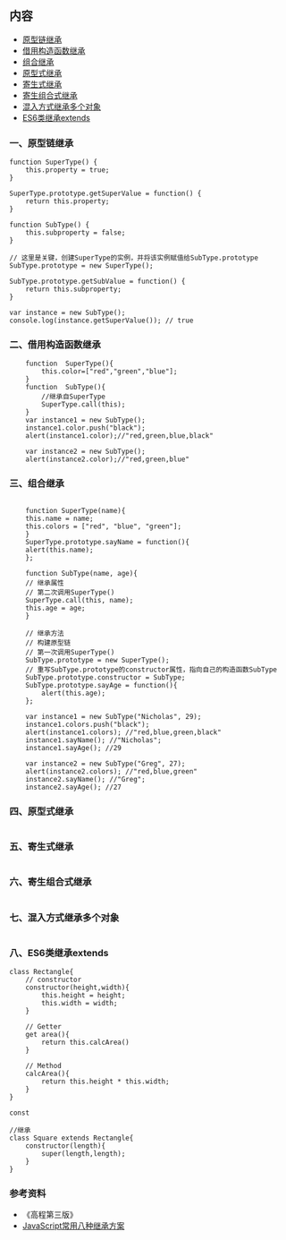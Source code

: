 ## 内容

- [原型链继承](#原型链继承)
- [借用构造函数继承](#借用构造函数继承)
- [组合继承](#组合继承)
- [原型式继承](#原型式继承)
- [寄生式继承](#寄生式继承)
- [寄生组合式继承](#寄生组合式继承)
- [混入方式继承多个对象](#混入方式继承多个对象)
- [ES6类继承extends](#ES6类继承extends)

### 一、原型链继承

```
function SuperType() {
    this.property = true;
}

SuperType.prototype.getSuperValue = function() {
    return this.property;
}

function SubType() {
    this.subproperty = false;
}

// 这里是关键，创建SuperType的实例，并将该实例赋值给SubType.prototype
SubType.prototype = new SuperType(); 

SubType.prototype.getSubValue = function() {
    return this.subproperty;
}

var instance = new SubType();
console.log(instance.getSuperValue()); // true

```

### 二、借用构造函数继承

```
    function  SuperType(){
        this.color=["red","green","blue"];
    }
    function  SubType(){
        //继承自SuperType
        SuperType.call(this);
    }
    var instance1 = new SubType();
    instance1.color.push("black");
    alert(instance1.color);//"red,green,blue,black"

    var instance2 = new SubType();
    alert(instance2.color);//"red,green,blue"

```

### 三、组合继承

```

    function SuperType(name){
    this.name = name;
    this.colors = ["red", "blue", "green"];
    }
    SuperType.prototype.sayName = function(){
    alert(this.name);
    };

    function SubType(name, age){
    // 继承属性
    // 第二次调用SuperType()
    SuperType.call(this, name);
    this.age = age;
    }

    // 继承方法
    // 构建原型链
    // 第一次调用SuperType()
    SubType.prototype = new SuperType(); 
    // 重写SubType.prototype的constructor属性，指向自己的构造函数SubType
    SubType.prototype.constructor = SubType; 
    SubType.prototype.sayAge = function(){
        alert(this.age);
    };

    var instance1 = new SubType("Nicholas", 29);
    instance1.colors.push("black");
    alert(instance1.colors); //"red,blue,green,black"
    instance1.sayName(); //"Nicholas";
    instance1.sayAge(); //29

    var instance2 = new SubType("Greg", 27);
    alert(instance2.colors); //"red,blue,green"
    instance2.sayName(); //"Greg";
    instance2.sayAge(); //27

```

### 四、原型式继承

```
```

### 五、寄生式继承

```
```

### 六、寄生组合式继承

```
```

### 七、混入方式继承多个对象


```
```

### 八、ES6类继承extends

```
class Rectangle{
    // constructor
    constructor(height,width){
        this.height = height;
        this.width = width;
    }

    // Getter
    get area(){
        return this.calcArea()
    }

    // Method
    calcArea(){
        return this.height * this.width;
    }
}

const 

//继承
class Square extends Rectangle{
    constructor(length){
        super(length,length);
    }
}

```

### 参考资料

- 《高程第三版》
- [JavaScript常用八种继承方案](https://github.com/yygmind/blog/issues/7)